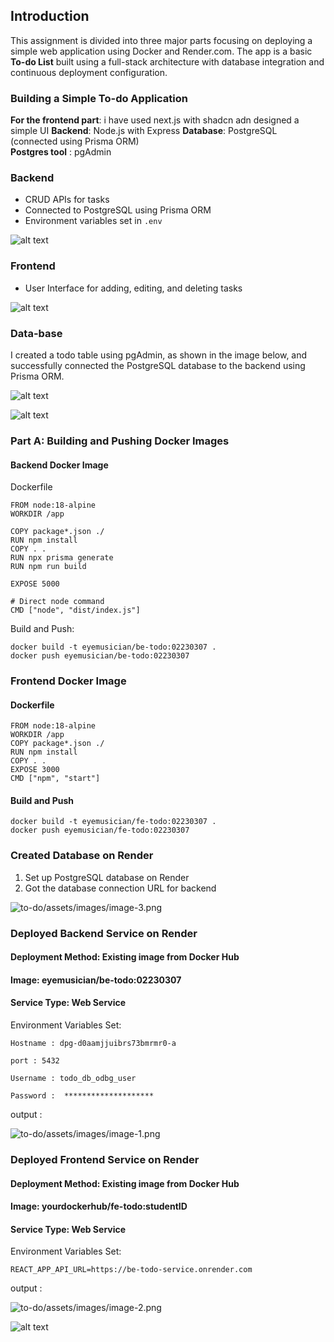 ## Introduction

This assignment is divided into three major parts focusing on deploying a simple web application using Docker and Render.com. The app is a basic **To-do List** built using a full-stack architecture with database integration and continuous deployment configuration.

### Building a Simple To-do Application

**For the frontend part**: i have used next.js with shadcn adn designed a simple UI
**Backend**: Node.js with Express 
**Database**: PostgreSQL (connected using Prisma ORM)  
**Postgres tool** :  pgAdmin 

### Backend
- CRUD APIs for tasks
- Connected to PostgreSQL using Prisma ORM
- Environment variables set in `.env`

![alt text](<to-do/assets/Screenshot 2025-04-28 004753.png>)

### Frontend
- User Interface for adding, editing, and deleting tasks

![alt text](to-do/assets/image6.png)


### Data-base

I created a todo table using pgAdmin, as shown in the image below, and successfully connected the PostgreSQL database to the backend using Prisma ORM.

![alt text](to-do/assets/image-1.png)


![alt text](to-do/assets/image5.png)



### Part A: Building and Pushing Docker Images

#### Backend Docker Image

Dockerfile 

```
FROM node:18-alpine
WORKDIR /app

COPY package*.json ./
RUN npm install
COPY . .
RUN npx prisma generate
RUN npm run build

EXPOSE 5000

# Direct node command
CMD ["node", "dist/index.js"]
```

Build and Push: 
```
docker build -t eyemusician/be-todo:02230307 .
docker push eyemusician/be-todo:02230307
```

### Frontend Docker Image

#### Dockerfile
```
FROM node:18-alpine
WORKDIR /app
COPY package*.json ./
RUN npm install
COPY . .
EXPOSE 3000
CMD ["npm", "start"]
```
#### Build and Push

```
docker build -t eyemusician/fe-todo:02230307 .
docker push eyemusician/fe-todo:02230307
```



### Created Database on Render

1. Set up PostgreSQL database on Render
2. Got the database connection URL for backend

![to-do/assets/images/image-3.png](to-do/assets/images/image-3.png)

### Deployed Backend Service on Render

#### Deployment Method: Existing image from Docker Hub

#### Image: eyemusician/be-todo:02230307

#### Service Type: Web Service

Environment Variables Set:

```
Hostname : dpg-d0aamjjuibrs73bmrmr0-a

port : 5432

Username : todo_db_odbg_user

Password :  ********************

```

output : 

![to-do/assets/images/image-1.png](to-do/assets/images/image-1.png)

### Deployed Frontend Service on Render
#### Deployment Method: Existing image from Docker Hub
#### Image: yourdockerhub/fe-todo:studentID
#### Service Type: Web Service

Environment Variables Set:
```
REACT_APP_API_URL=https://be-todo-service.onrender.com
```

output : 

![to-do/assets/images/image-2.png](to-do/assets/images/image-2.png)




![alt text](image.png)


